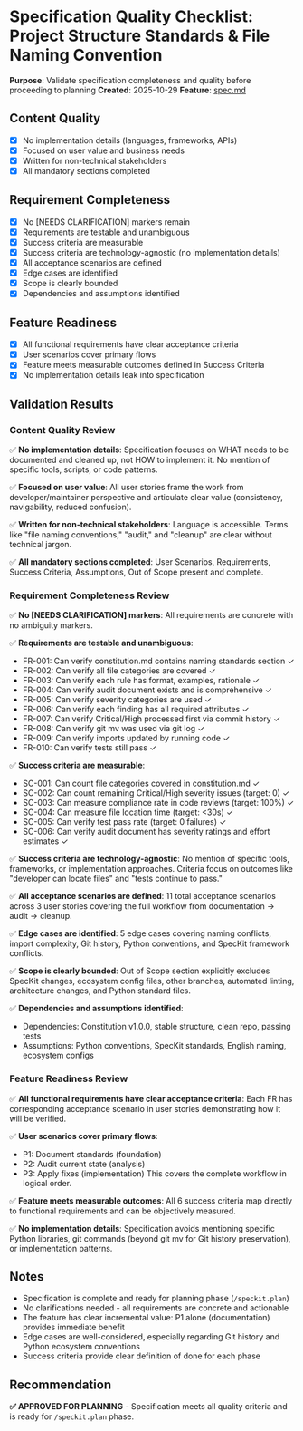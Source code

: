 # Specification Quality Checklist: Project Structure Standards & File Naming Convention

**Purpose**: Validate specification completeness and quality before proceeding to planning
**Created**: 2025-10-29
**Feature**: [spec.md](../spec.md)

## Content Quality

- [x] No implementation details (languages, frameworks, APIs)
- [x] Focused on user value and business needs
- [x] Written for non-technical stakeholders
- [x] All mandatory sections completed

## Requirement Completeness

- [x] No [NEEDS CLARIFICATION] markers remain
- [x] Requirements are testable and unambiguous
- [x] Success criteria are measurable
- [x] Success criteria are technology-agnostic (no implementation details)
- [x] All acceptance scenarios are defined
- [x] Edge cases are identified
- [x] Scope is clearly bounded
- [x] Dependencies and assumptions identified

## Feature Readiness

- [x] All functional requirements have clear acceptance criteria
- [x] User scenarios cover primary flows
- [x] Feature meets measurable outcomes defined in Success Criteria
- [x] No implementation details leak into specification

## Validation Results

### Content Quality Review

✅ **No implementation details**: Specification focuses on WHAT needs to be documented and cleaned up, not HOW to implement it. No mention of specific tools, scripts, or code patterns.

✅ **Focused on user value**: All user stories frame the work from developer/maintainer perspective and articulate clear value (consistency, navigability, reduced confusion).

✅ **Written for non-technical stakeholders**: Language is accessible. Terms like "file naming conventions," "audit," and "cleanup" are clear without technical jargon.

✅ **All mandatory sections completed**: User Scenarios, Requirements, Success Criteria, Assumptions, Out of Scope present and complete.

### Requirement Completeness Review

✅ **No [NEEDS CLARIFICATION] markers**: All requirements are concrete with no ambiguity markers.

✅ **Requirements are testable and unambiguous**:
- FR-001: Can verify constitution.md contains naming standards section ✓
- FR-002: Can verify all file categories are covered ✓
- FR-003: Can verify each rule has format, examples, rationale ✓
- FR-004: Can verify audit document exists and is comprehensive ✓
- FR-005: Can verify severity categories are used ✓
- FR-006: Can verify each finding has all required attributes ✓
- FR-007: Can verify Critical/High processed first via commit history ✓
- FR-008: Can verify git mv was used via git log ✓
- FR-009: Can verify imports updated by running code ✓
- FR-010: Can verify tests still pass ✓

✅ **Success criteria are measurable**:
- SC-001: Can count file categories covered in constitution.md ✓
- SC-002: Can count remaining Critical/High severity issues (target: 0) ✓
- SC-003: Can measure compliance rate in code reviews (target: 100%) ✓
- SC-004: Can measure file location time (target: <30s) ✓
- SC-005: Can verify test pass rate (target: 0 failures) ✓
- SC-006: Can verify audit document has severity ratings and effort estimates ✓

✅ **Success criteria are technology-agnostic**: No mention of specific tools, frameworks, or implementation approaches. Criteria focus on outcomes like "developer can locate files" and "tests continue to pass."

✅ **All acceptance scenarios are defined**: 11 total acceptance scenarios across 3 user stories covering the full workflow from documentation → audit → cleanup.

✅ **Edge cases are identified**: 5 edge cases covering naming conflicts, import complexity, Git history, Python conventions, and SpecKit framework conflicts.

✅ **Scope is clearly bounded**: Out of Scope section explicitly excludes SpecKit changes, ecosystem config files, other branches, automated linting, architecture changes, and Python standard files.

✅ **Dependencies and assumptions identified**:
- Dependencies: Constitution v1.0.0, stable structure, clean repo, passing tests
- Assumptions: Python conventions, SpecKit standards, English naming, ecosystem configs

### Feature Readiness Review

✅ **All functional requirements have clear acceptance criteria**: Each FR has corresponding acceptance scenario in user stories demonstrating how it will be verified.

✅ **User scenarios cover primary flows**:
- P1: Document standards (foundation)
- P2: Audit current state (analysis)
- P3: Apply fixes (implementation)
This covers the complete workflow in logical order.

✅ **Feature meets measurable outcomes**: All 6 success criteria map directly to functional requirements and can be objectively measured.

✅ **No implementation details**: Specification avoids mentioning specific Python libraries, git commands (beyond git mv for Git history preservation), or implementation patterns.

## Notes

- Specification is complete and ready for planning phase (`/speckit.plan`)
- No clarifications needed - all requirements are concrete and actionable
- The feature has clear incremental value: P1 alone (documentation) provides immediate benefit
- Edge cases are well-considered, especially regarding Git history and Python ecosystem conventions
- Success criteria provide clear definition of done for each phase

## Recommendation

**✅ APPROVED FOR PLANNING** - Specification meets all quality criteria and is ready for `/speckit.plan` phase.
